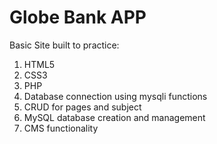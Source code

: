# Globe Bank APP

Basic Site built to practice:

1. HTML5
2. CSS3
3. PHP 
4. Database connection using mysqli functions
5. CRUD for pages and subject
6. MySQL database creation and management
7. CMS functionality

